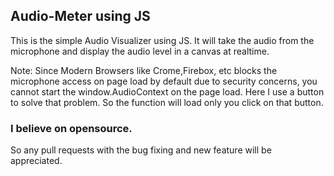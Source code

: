 ## Audio-Meter using JS
This is the simple Audio Visualizer using JS.
It will take the audio from the microphone and display the audio level in a canvas at realtime. 

Note: Since Modern Browsers like Crome,Firebox, etc  blocks the microphone access on page load by
default due to security concerns, you cannot start the window.AudioContext on the page load.
Here I use a button to solve that problem. So the function will load only you click on that button.

### I believe on opensource.
So any pull requests with the bug fixing and new feature will be appreciated.
